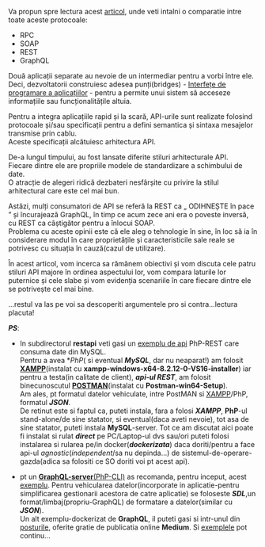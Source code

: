 
Va propun spre lectura acest [articol](https://www.altexsoft.com/blog/soap-vs-rest-vs-graphql-vs-rpc/), unde veti intalni o comparatie intre toate aceste protocoale:
 - RPC
 - SOAP
 - REST
 - GraphQL

Două aplicații separate au nevoie de un intermediar pentru a vorbi între ele. 
<br/>Deci, dezvoltatorii construiesc adesea punți(bridges) - [Interfețe de programare a aplicațiilor](https://www.altexsoft.com/blog/engineering/what-is-api-definition-types-specifications-documentation/) - 
pentru a permite unui sistem să acceseze informațiile sau funcționalitățile altuia.

Pentru a integra aplicațiile rapid și la scară, API-urile sunt realizate folosind protocoale și/sau specificații 
pentru a defini semantica și sintaxa mesajelor transmise prin cablu. 
<br/>Aceste specificații alcătuiesc arhitectura API.

De-a lungul timpului, au fost lansate diferite stiluri arhitecturale API. 
<br/>Fiecare dintre ele are propriile modele de standardizare a schimbului de date. 
<br/>O atracție de alegeri ridică dezbateri nesfârșite cu privire la stilul arhitectural care este cel mai bun.

Astăzi, mulți consumatori de API se referă la REST ca „ ODIHNEȘTE în pace ” și încurajează GraphQL, 
în timp ce acum zece ani era o poveste inversă, cu REST ca câștigător pentru a înlocui SOAP. 
<br/>Problema cu aceste opinii este că ele aleg o tehnologie în sine, în loc să ia în considerare modul în care proprietățile și caracteristicile sale reale
se potrivesc cu situația în cauză(cazul de utilizare).

În acest articol, vom incerca sa rămânem obiectivi și vom discuta cele patru stiluri API majore în ordinea aspectului lor, vom compara laturile lor puternice și cele slabe și vom evidenția scenariile în care fiecare dintre ele se potrivește cel mai bine.

...restul va las pe voi sa descoperiti argumentele pro si contra...lectura placuta!

***PS***:

 - In subdirectorul **restapi** veti gasi un [exemplu de api](https://dev.to/devabdul/building-a-rest-api-with-php-mysql-using-xampp-3i9p) PhP-REST care consuma date din MySQL.
<br/>Pentru a avea **PhP*( si eventual ***MySQL***, dar nu neaparat!) am folosit [**XAMPP**](https://www.apachefriends.org/ro/download.html)(instalat cu **xampp-windows-x64-8.2.12-0-VS16-installer**) iar pentru a testa(in calitate de client), ***api-ul REST***, am folosit binecunoscutul [**POSTMAN**](https://www.postman.com/downloads/)(instalat cu **Postman-win64-Setup**).
<br/>Am ales, pt formatul datelor vehiculate, intre PostMAN si [XAMPP](https://www.apachefriends.org/)/PhP, formatul ***JSON***.
<br/>De retinut  este si faptul ca, puteti instala, fara a folosi ***XAMPP***, **PhP**-ul stand-alone/de sine statator, si eventual(daca aveti nevoie), tot asa de sine statator, puteti instala  **MySQL**-server.
Tot ce am discutat aici poate fi instalat si rulat ***direct*** pe PC/Laptop-ul dvs sau/ori puteti folosi instalarea si rularea pe/in docker(***dockerizata***) daca doriti/pentru a face api-ul *agnostic*(*independent*/sa nu depinda...) de sistemul-de-operare-gazda(adica sa folositi ce SO doriti voi pt acest api).

 - pt un [**GraphQL-server**(PhP-CLI)](https://github.com/mchojrin/GraphQL-PHP) as recomanda, pentru inceput, acest [exemplu](https://adevait.com/php/creating-graphql-server-with-php).
Pentru vehicularea datelor(incorporate in aplicatie-pentru simplificarea gestionarii acestora de catre aplicatie) se foloseste ***SDL***,un format/limbaj(propriu-GraphQL) de formatare a datelor(similar cu ***JSON***).
<br/>Un alt exemplu-dockerizat de **GraphQL**, il puteti gasi si intr-unul din [posturile](https://medium.com/swlh/setting-up-graphql-with-php-9baba3f21501), oferite gratie de publicatia online **Medium**. Si [exemplele](https://webonyx.github.io/graphql-php/data-fetching/) pot continu...
